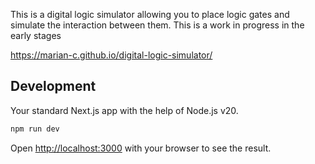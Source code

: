 This is a digital logic simulator allowing you to place logic gates and simulate the interaction between them. 
This is a work in progress in the early stages

https://marian-c.github.io/digital-logic-simulator/

## Development

Your standard Next.js app with the help of Node.js v20.

```bash
npm run dev
```

Open [http://localhost:3000](http://localhost:3000) with your browser to see the result.